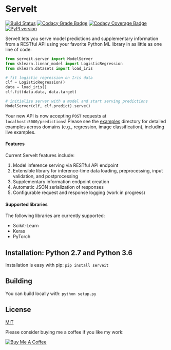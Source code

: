 # ServeIt
[![Build Status](https://travis-ci.org/rtlee9/serveit.svg?branch=master)](https://travis-ci.org/rtlee9/serveit)
[![Codacy Grade Badge](https://api.codacy.com/project/badge/Grade/2af32a3840d5441e815f3956659b091f)](https://www.codacy.com/app/ryantlee9/serveit)
[![Codacy Coverage Badge](https://api.codacy.com/project/badge/Coverage/2af32a3840d5441e815f3956659b091f)](https://www.codacy.com/app/ryantlee9/serveit)
[![PyPI version](https://badge.fury.io/py/ServeIt.svg)](https://badge.fury.io/py/ServeIt)

ServeIt lets you serve model predictions and supplementary information from a RESTful API using your favorite Python ML library in as little as one line of code:

```python
from serveit.server import ModelServer
from sklearn.linear_model import LogisticRegression
from sklearn.datasets import load_iris

# fit logistic regression on Iris data
clf = LogisticRegression()
data = load_iris()
clf.fit(data.data, data.target)

# initialize server with a model and start serving predictions
ModelServer(clf, clf.predict).serve()
```

Your new API is now accepting `POST` requests at `localhost:5000/predictions`! Please see the [examples](examples) directory for detailed examples across domains (e.g., regression, image classification), including live examples.

#### Features
Current ServeIt features include:

1. Model inference serving via RESTful API endpoint
1. Extensible library for inference-time data loading, preprocessing, input validation, and postprocessing
1. Supplementary information endpoint creation
1. Automatic JSON serialization of responses
1. Configurable request and response logging (work in progress)

#### Supported libraries
The following libraries are currently supported:
* Scikit-Learn
* Keras
* PyTorch

## Installation: Python 2.7 and Python 3.6
Installation is easy with pip: `pip install serveit`

## Building
You can build locally with: `python setup.py`

## License
[MIT](LICENSE.md)

Please consider buying me a coffee if you like my work:

<a href="https://www.buymeacoffee.com/6Ii7vzL" target="_blank"><img src="https://www.buymeacoffee.com/assets/img/custom_images/orange_img.png" alt="Buy Me A Coffee" style="height: auto !important;width: auto !important;" ></a>

